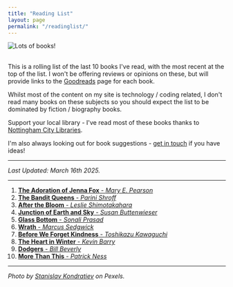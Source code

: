 ```yaml
---
title: "Reading List"
layout: page
permalink: "/readinglist/"
---
```

<div class="container">
    <div class="row">
        <div class="col-md-12">
            <img src="{{site.baseurl}}/assets/images/readinglistbanner.jpg" class="img-fluid" alt="Lots of books!">
        </div>
    </div>
    <div class="row">
        <div class="col-md-12">
            <br/>
            <p>This is a rolling list of the last 10 books I've read, with the most recent at the top of the list.  I won't be offering reviews or opinions on these, but will provide links to the <a href="https://www.goodreads.com/" target="_blank">Goodreads</a> page for each book.</p>
            <p>Whilst most of the content on my site is technology / coding related, I don't read many books on these subjects so you should expect the list to be dominated by fiction / biography books.</p>
            <p>Support your local library - I've read most of these books thanks to <a href="https://www.nottinghamcitylibraries.co.uk/" target="_blank">Nottingham City Libraries</a>.</p>
            <p>I'm also always looking out for book suggestions - <a href="/contact">get in touch</a> if you have ideas!</p>
            <hr/>
            <p><i>Last Updated: March 16th 2025.</i></p>
            <hr/>
            <ol>
              <li><a href="https://www.goodreads.com/book/show/1902241.The_Adoration_of_Jenna_Fox" target="_blank"><b>The Adoration of Jenna Fox</b> - <i>Mary E. Pearson</i></a></li>   
              <li><a href="https://www.goodreads.com/book/show/61065982-the-bandit-queens" target="_blank"><b>The Bandit Queens</b> - <i>Parini Shroff</i></a></li>   
              <li><a href="https://www.goodreads.com/book/show/30239581-after-the-bloom" target="_blank"><b>After the Bloom</b> - <i>Leslie Shimotakahara</i></a></li>  
              <li><a href="https://www.goodreads.com/book/show/202569615-junction-of-earth-and-sky" target="_blank"><b>Junction of Earth and Sky</b> - <i>Susan Buttenwieser</i></a></li>  
              <li><a href="https://www.goodreads.com/book/show/217260138-glass-bottom" target="_blank"><b>Glass Bottom</b> - <i>Sonali Prasad</i></a></li> 
              <li><a href="https://www.goodreads.com/book/show/60105405-wrath" target="_blank"><b>Wrath</b> - <i>Marcus Sedgwick</i></a></li> 
              <li><a href="https://www.goodreads.com/en/book/show/200998630-before-we-forget-kindness" target="_blank"><b>Before We Forget Kindness</b> - <i>Toshikazu Kawaguchi</i></a></li> 
              <li><a href="https://www.goodreads.com/book/show/199795387-the-heart-in-winter" target="_blank"><b>The Heart in Winter</b> - <i>Kevin Barry</i></a></li> 
              <li><a href="https://www.goodreads.com/book/show/25893698-dodgers" target="_blank"><b>Dodgers</b> - <i>Bill Beverly</i></a></li>  
              <li><a href="https://www.goodreads.com/book/show/21969786-more-than-this" target="_blank"><b>More Than This</b> - <i>Patrick Ness</i></a></li>           
            </ol>
            <hr/>
            <p><i>Photo by <a href="https://www.pexels.com/photo/books-on-wooden-shelves-inside-library-2908984/" target="_blank">Stanislav Kondratiev</a> on Pexels.</i></p>
         </div>
   </div>
</div>
